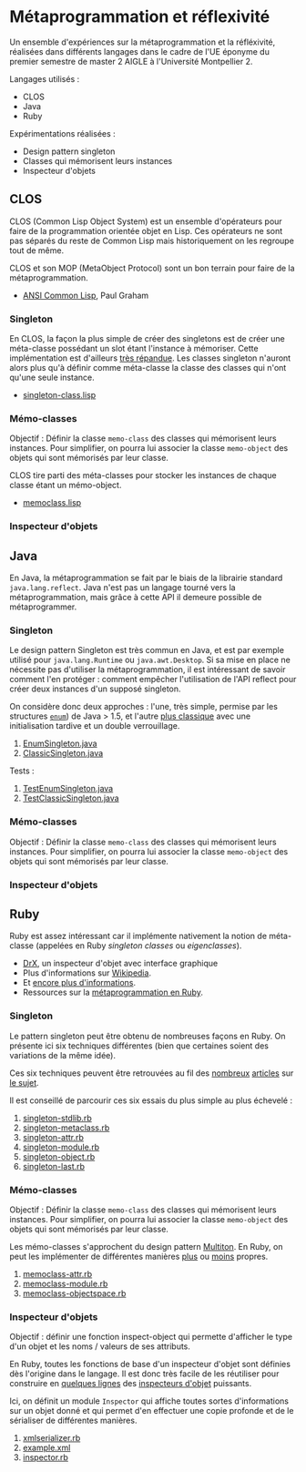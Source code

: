 # Métaprogrammation et réflexivité #

Un ensemble d'expériences sur la métaprogrammation et la réfléxivité, réalisées dans différents langages dans le cadre de l'UE éponyme du premier semestre de master 2 AIGLE à l'Université Montpellier 2.

Langages utilisés :  
- CLOS
- Java
- Ruby

Expérimentations réalisées :
- Design pattern singleton
- Classes qui mémorisent leurs instances
- Inspecteur d'objets

## CLOS ##

CLOS (Common Lisp Object System) est un ensemble d'opérateurs pour faire de la programmation orientée objet en Lisp. Ces opérateurs ne sont pas séparés du reste de Common Lisp mais historiquement on les regroupe tout de même.

CLOS et son MOP (MetaObject Protocol) sont un bon terrain pour faire de la métaprogrammation.

- [ANSI Common Lisp](http://www.paulgraham.com/acl.html), Paul Graham

### Singleton ###

En CLOS, la façon la plus simple de créer des singletons est de créer une méta-classe possédant un slot étant l'instance à mémoriser. Cette implémentation est d'ailleurs [très répandue](http://www.tfeb.org/lisp/hax.html#SINGLETON-CLASSES). Les classes singleton n'auront alors plus qu'à définir comme méta-classe la classe des classes qui n'ont qu'une seule instance.

- [singleton-class.lisp](https://github.com/ThibWeb/metaprogramming/blob/master/clos/singleton/singleton-class.lisp)

### Mémo-classes ###

Objectif : Définir la classe `memo-class` des classes qui mémorisent leurs instances. Pour simplifier, on pourra lui associer la classe `memo-object` des objets qui sont mémorisés par leur classe.

CLOS tire parti des méta-classes pour stocker les instances de chaque classe étant un mémo-object.

- [memoclass.lisp](https://github.com/ThibWeb/metaprogramming/blob/master/clos/memoclass/memoclass.lisp)

### Inspecteur d'objets ###


## Java ##

En Java, la métaprogrammation se fait par le biais de la librairie standard `java.lang.reflect`. Java n'est pas un langage tourné vers la métaprogrammation, mais grâce à cette API il demeure possible de métaprogrammer.

### Singleton ###

Le design pattern Singleton est très commun en Java, et est par exemple utilisé pour `java.lang.Runtime` ou `java.awt.Desktop`. Si sa mise en place ne nécessite pas d'utiliser la métaprogrammation, il est intéressant de savoir comment l'en protéger : comment empêcher l'utilisation de l'API reflect pour créer deux instances d'un supposé singleton.

On considère donc deux approches : l'une, très simple, permise par les structures [`enum`](http://stackoverflow.com/questions/5735797/is-this-singleton-resistant-to-both-serialization-and-reflection-attacks)) de Java > 1.5, et l'autre [plus classique](http://technonstop.com/java-singleton-reflection-and-lazy-initialization) avec une initialisation tardive et un double verrouillage.

1. [EnumSingleton.java](https://github.com/ThibWeb/metaprogramming/blob/master/java/singleton/EnumSingleton.java)
2. [ClassicSingleton.java](https://github.com/ThibWeb/metaprogramming/blob/master/java/singleton/ClassicSingleton.java)

Tests :

1. [TestEnumSingleton.java](https://github.com/ThibWeb/metaprogramming/blob/master/java/singleton/TestEnumSingleton.java)
2. [TestClassicSingleton.java](https://github.com/ThibWeb/metaprogramming/blob/master/java/singleton/TestClassicSingleton.java)

### Mémo-classes ###

Objectif : Définir la classe `memo-class` des classes qui mémorisent leurs instances. Pour simplifier, on pourra lui associer la classe `memo-object` des objets qui sont mémorisés par leur classe.

### Inspecteur d'objets ###

## Ruby ##

Ruby est assez intéressant car il implémente nativement la notion de méta-classe (appelées en Ruby _singleton classes_ ou _eigenclasses_).

- [DrX](http://drx.rubyforge.org/), un inspecteur d'objet avec interface graphique
- Plus d'informations sur [Wikipedia](https://en.wikipedia.org/wiki/Metaclass).
- Et [encore plus d'informations](http://madebydna.com/all/code/2011/06/24/eigenclasses-demystified.html).
- Ressources sur la [métaprogrammation en Ruby](https://github.com/geetarista/ruby-metaprogramming).

### Singleton ###

Le pattern singleton peut être obtenu de nombreuses façons en Ruby. On présente ici six techniques différentes (bien que certaines soient des variations de la même idée).

Ces six techniques peuvent être retrouvées au fil des [nombreux](https://practicingruby.com/articles/shared/jleygxejeopq) [articles](http://selfless-singleton.rickwinfrey.com/2012/12/19/singleton-pattern-metaprogramming-remix/) sur [le sujet](http://dalibornasevic.com/posts/9-ruby-singleton-pattern-again).

Il est conseillé de parcourir ces six essais du plus simple au plus échevelé :

1. [singleton-stdlib.rb](https://github.com/ThibWeb/metaprogramming/blob/master/ruby/singleton/singleton-stdlib.rb)
2. [singleton-metaclass.rb](https://github.com/ThibWeb/metaprogramming/blob/master/ruby/singleton/singleton-metaclass.rb)
3. [singleton-attr.rb](https://github.com/ThibWeb/metaprogramming/blob/master/ruby/singleton/singleton-attr.rb)
4. [singleton-module.rb](https://github.com/ThibWeb/metaprogramming/blob/master/ruby/singleton/singleton-module.rb)
5. [singleton-object.rb](https://github.com/ThibWeb/metaprogramming/blob/master/ruby/singleton/singleton-object.rb)
6. [singleton-last.rb](https://github.com/ThibWeb/metaprogramming/blob/master/ruby/singleton/singleton-last.rb)

### Mémo-classes ###

Objectif : Définir la classe `memo-class` des classes qui mémorisent leurs instances. Pour simplifier, on pourra lui associer la classe `memo-object` des objets qui sont mémorisés par leur classe.

Les mémo-classes s'approchent du design pattern [Multiton](https://en.wikipedia.org/wiki/Multiton_pattern). En Ruby, on peut les implémenter de différentes manières [plus](http://www.ruby-forum.com/topic/101486) ou [moins](http://stackoverflow.com/questions/6365638/how-to-get-class-instances-in-ruby) propres.

1. [memoclass-attr.rb](https://github.com/ThibWeb/metaprogramming/blob/master/ruby/memoclass/memoclass-attr.rb)
2. [memoclass-module.rb](https://github.com/ThibWeb/metaprogramming/blob/master/ruby/memoclass/memoclass-module.rb)
3. [memoclass-objectspace.rb](https://github.com/ThibWeb/metaprogramming/blob/master/ruby/memoclass/memoclass-objectspace.rb)

### Inspecteur d'objets ###

Objectif : définir une fonction inspect-object qui permette d'afficher le type d'un objet et les noms / valeurs de ses attributs.

En Ruby, toutes les fonctions de base d'un inspecteur d'objet sont définies dès l'origine dans le langage. Il est donc très facile de les réutiliser pour construire en [quelques lignes](https://github.com/seeingidog/deeper) des [inspecteurs d'objet](https://github.com/ongaeshi/rubywho) puissants.

Ici, on définit un module `Inspector` qui affiche toutes sortes d'informations sur un objet donné et qui permet d'en effectuer une copie profonde et de le sérialiser de différentes manières.

1. [xmlserializer.rb](https://github.com/ThibWeb/metaprogramming/blob/master/ruby/inspector/xmlserializer.rb)
2. [example.xml](https://github.com/ThibWeb/metaprogramming/blob/master/ruby/inspector/example.xml)
3. [inspector.rb](https://github.com/ThibWeb/metaprogramming/blob/master/ruby/inspector/inspector.rb)
